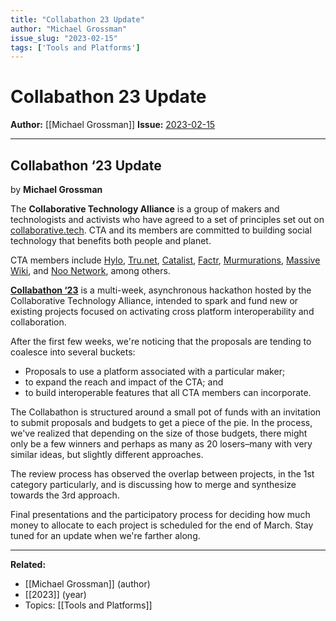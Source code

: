 ```yaml
---
title: "Collabathon 23 Update"
author: "Michael Grossman"
issue_slug: "2023-02-15"
tags: ['Tools and Platforms']
---
```


# Collabathon 23 Update

**Author:** [[Michael Grossman]]
**Issue:** [2023-02-15](https://plex.collectivesensecommons.org/2023-02-15/)

---

## Collabathon ‘23 Update
by **Michael Grossman**

The **Collaborative Technology Alliance** is a group of makers and technologists and activists who have agreed to a set of principles set out on [collaborative.tech](https://collaborative.tech/). CTA and its members are committed to building social technology that benefits both people and planet.

CTA members include [Hylo](https://hylo.com/), [Tru.net](https://www.tru.net/), [Catalist](https://catalist.network/), [Factr](https://factr.com/), [Murmurations](https://murmurations.network/), [Massive Wiki](https://massive.wiki/), and [Noo Network](https://www.noo.network/), among others.

**[Collabathon ‘23](https://www.collaborative.tech/collabathon-23)** is a multi-week, asynchronous hackathon hosted by the Collaborative Technology Alliance, intended to spark and fund new or existing projects focused on activating cross platform interoperability and collaboration.

After the first few weeks, we're noticing that the proposals are tending to coalesce into several buckets:

- Proposals to use a platform associated with a particular maker; 
- to expand the reach and impact of the CTA; and
- to build interoperable features that all CTA members can incorporate.

The Collabathon is structured around a small pot of funds with an invitation to submit proposals and budgets to get a piece of the pie. In the process, we've realized that depending on the size of those budgets, there might only be a few winners and perhaps as many as 20 losers–many with very similar ideas, but slightly different approaches.

The review process has observed the overlap between projects, in the 1st category particularly, and is discussing how to merge and synthesize towards the 3rd approach.

Final presentations and the participatory process for deciding how much money to allocate to each project is scheduled for the end of March. Stay tuned for an update when we're farther along.

---

**Related:**
- [[Michael Grossman]] (author)
- [[2023]] (year)
- Topics: [[Tools and Platforms]]

